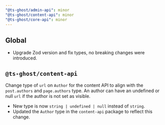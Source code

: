 ```yaml
---
"@ts-ghost/admin-api": minor
"@ts-ghost/content-api": minor
"@ts-ghost/core-api": minor
---
```


## Global

- Upgrade Zod version and fix types, no breaking changes were introduced.

## `@ts-ghost/content-api`

Change type of `url` on `Author` for the content API to align with the `post.authors` and `page.authors` type.
An author can have an undefined or null `url` if the author is not set as visible.

- New type is now `string | undefined | null` instead of `string`.
- Updated the `Author` type in the `content-api` package to reflect this change.
